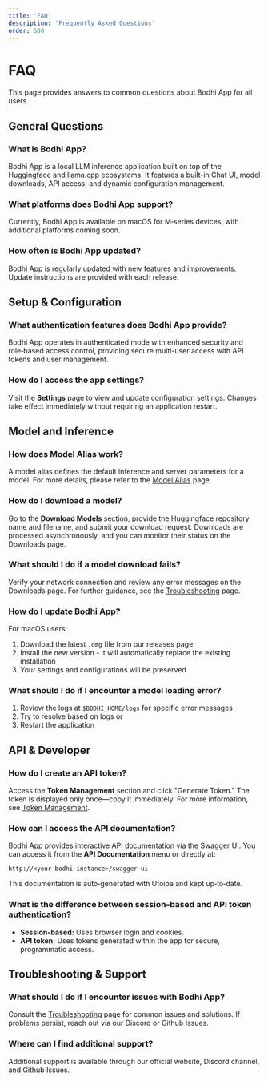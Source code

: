 ```yaml
---
title: 'FAQ'
description: 'Frequently Asked Questions'
order: 500
---
```


# FAQ

This page provides answers to common questions about Bodhi App for all users.

## General Questions

### What is Bodhi App?

Bodhi App is a local LLM inference application built on top of the Huggingface and llama.cpp ecosystems. It features a built-in Chat UI, model downloads, API access, and dynamic configuration management.

### What platforms does Bodhi App support?

Currently, Bodhi App is available on macOS for M‑series devices, with additional platforms coming soon.

### How often is Bodhi App updated?

Bodhi App is regularly updated with new features and improvements. Update instructions are provided with each release.

## Setup & Configuration

### What authentication features does Bodhi App provide?

Bodhi App operates in authenticated mode with enhanced security and role‑based access control, providing secure multi-user access with API tokens and user management.

### How do I access the app settings?

Visit the **Settings** page to view and update configuration settings. Changes take effect immediately without requiring an application restart.

## Model and Inference

### How does Model Alias work?

A model alias defines the default inference and server parameters for a model. For more details, please refer to the [Model Alias](/docs/features/model-alias/) page.

### How do I download a model?

Go to the **Download Models** section, provide the Huggingface repository name and filename, and submit your download request. Downloads are processed asynchronously, and you can monitor their status on the Downloads page.

### What should I do if a model download fails?

Verify your network connection and review any error messages on the Downloads page. For further guidance, see the [Troubleshooting](/docs/troubleshooting/) page.

### How do I update Bodhi App?

For macOS users:

1. Download the latest `.dmg` file from our releases page
2. Install the new version - it will automatically replace the existing installation
3. Your settings and configurations will be preserved

### What should I do if I encounter a model loading error?

1. Review the logs at `$BODHI_HOME/logs` for specific error messages
2. Try to resolve based on logs or
3. Restart the application

## API & Developer

### How do I create an API token?

Access the **Token Management** section and click "Generate Token." The token is displayed only once—copy it immediately. For more information, see [Token Management](/docs/features/api-tokens/).

### How can I access the API documentation?

Bodhi App provides interactive API documentation via the Swagger UI. You can access it from the **API Documentation** menu or directly at:

```
http://<your-bodhi-instance>/swagger-ui
```

This documentation is auto‑generated with Utoipa and kept up‑to‑date.

### What is the difference between session-based and API token authentication?

- **Session-based:** Uses browser login and cookies.
- **API token:** Uses tokens generated within the app for secure, programmatic access.

## Troubleshooting & Support

### What should I do if I encounter issues with Bodhi App?

Consult the [Troubleshooting](/docs/troubleshooting/) page for common issues and solutions. If problems persist, reach out via our Discord or Github Issues.

### Where can I find additional support?

Additional support is available through our official website, Discord channel, and Github Issues.
